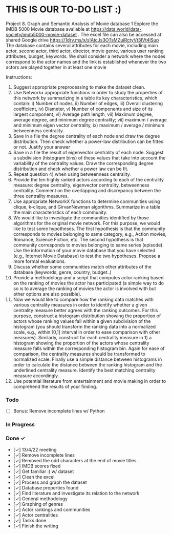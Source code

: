 # THIS IS OUR TO-DO LIST :)
Project 8. Graph and Semantic Analysis of Movie database 1
Explore the IMDB 5000 Movie database available at https://data.world/data-society/imdb5000-movie-dataset . The excel file can also be accessed at shared Google drive
https://1drv.ms/x/s!AtcJs3OTsMZuiRctyVt3IVt4lSup
The database contains several attributes for each movie, including main actor, second actor, third actor,
director, movie genre, various user ranking attributes, budget, keywords. We shall consider a network where
the nodes correspond to the actor names and the link is established whenever the two actors are played
together in at least one movie

Instructions:
1. Suggest appropriate preprocessing to make the dataset clean.
2. Use Networkx appropriate functions in order to study the properties of this network by
summarizing in a table its key characteristics, which contain: i) Number of nodes, ii) Number of
edges, iii) Overall clustering coefficient, iv) Diameter, v) Number of components and size of its
largest component, vi) Average path length, vii) Maximum degree, average degree, and minimum
degree centrality; vii) maximum / average and minimum eigen vector centrality, ix) maximum /
average / minimum betweenness centrality.
3. Save in a file the degree centrality of each node and draw the degree distribution. Then check
whether a power-law distribution can be fitted or not. Justify your answer
4. Save in a file the result of eigenvector centrality of each node. Suggest a subdivision (histogram
bins) of these values that take into account the variability of the centrality values. Draw the
corresponding degree distribution and check whether a power law can be fit.
5. Repeat question 4) when using betweenness centrality.
6. Provide the ten highly ranked actors according to each of the centrality measure: degree
centrality, eigenvector centrality, betweenness centrality. Comment on the overlapping and
discrepancy between the three centrality measures.
7. Use appropriate NetworkX functions to determine communities using clique, k-clique, and GirvanNewman algorithms. Summarize in a table the main characteristics of each community.
8. We would like to investigate the communities identified by those algorithms for the original
movie network. For this purpose, we would like to test some hypotheses. The first hypothesis is
that the community corresponds to movies belonging to same category, e.g., Action movies,
Romance, Science Fiction, etc. The second hypothesis is that community corresponds to movies
belonging to same series (episode). Use the information of your movie database that you have
selected (e.g., Internet Movie Database) to test the two hypotheses. Propose a more formal
evaluations.
9. Discuss whether some communities match other attributes of the database (keywords, genre,
country, budget..)
10. Provide a methodology and a script that computes actor ranking based on the ranking of movies the
actor has participated (a simple way to do so is to average the ranking of movies the actor is
involved with but other options are also possible).
11. Now we would like to compare how the ranking data matches with various centrality measures in
order to identify whether a given centrality measure better agrees with the ranking outcomes. For
this purpose, construct a histogram distribution showing the proportion of actors whose ranking
values fall within a given subdivision of the histogram (you should transform the ranking data into a
normalized scale, e.g., within [0,1] interval in order to ease comparison with other measures).
Similarly, construct for each centrality measure in 1) a histogram showing the proportion of the
actors whose centrality measure falls within the corresponding histogram bin. Again for ease of
comparison, the centrality measures should be transformed to normalized scale. Finally use a simple
distance between histograms in order to calculate the distance between the ranking histogram and
the underlined centrality measure. Identify the best matching centrality measure accordingly.
10. Use potential literature from entertainment and movie making in order to comprehend the results of
your finding.

### Todo

  - [ ] Bonus: Remove incomplete lines w/ Python

### In Progress

### Done ✓

- [✓] 13/4/22 meeting   
- [✓] Remove incomplete lines
- [✓] Removed the odd characters at the end of movie titles
- [✓] IMDB scores fixed
- [✓] Get familiar :) w/ dataset
- [✓] Clean the excel
- [✓] Process and graph the dataset
- [✓] Database properties found
- [✓] Find literature and investigate its relation to the network
- [✓] General methodology
- [✓] Graphing of genres
- [✓] Actor rankings and communities
- [✓] Actor centralities
- [✓] Tasks done
- [✓] Finish the writing
